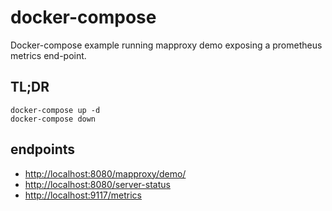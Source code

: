 # docker-compose

Docker-compose example running mapproxy demo exposing a prometheus metrics end-point.

## TL;DR

```docker-compose
docker-compose up -d
docker-compose down
```

## endpoints

- <http://localhost:8080/mapproxy/demo/>
- <http://localhost:8080/server-status>
- <http://localhost:9117/metrics>
